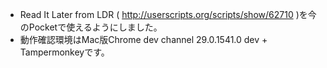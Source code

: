 
* Read It Later from LDR ( http://userscripts.org/scripts/show/62710 )を今のPocketで使えるようにしました。
* 動作確認環境はMac版Chrome dev channel 29.0.1541.0 dev + Tampermonkeyです。
